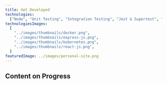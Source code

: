 ```yaml
---
title: Get Developed
technologies:
  ["Node", "Unit Testing", "Integration Testing", "Jest & Supertest", "Express"]
technologiesImages:
  [
    "../images/thumbnails/docker.png",
    "../images/thumbnails/express-js.png",
    "../images/thumbnails/kubernetes.png",
    "../images/thumbnails/react-js.png",
  ]
featuredImage: ../images/personal-site.png
---
```


## Content on Progress

